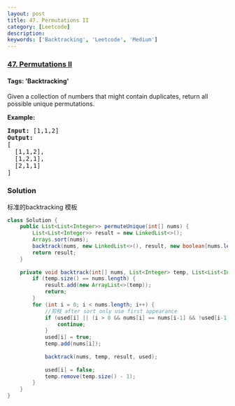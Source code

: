 ```yaml
---
layout: post
title: 47. Permutations II
category: [Leetcode]
description: 
keywords: ['Backtracking', 'Leetcode', 'Medium']
---
```

### [47. Permutations II](https://leetcode.com/problems/permutations-ii)

#### Tags: 'Backtracking'

<div class="content__u3I1 question-content__JfgR"><div><p>Given a collection of numbers that might contain duplicates, return all possible unique permutations.</p>
<p><strong>Example:</strong></p>
<pre><strong>Input:</strong> [1,1,2]
<strong>Output:</strong>
[
  [1,1,2],
  [1,2,1],
  [2,1,1]
]
</pre>
</div></div>

### Solution
标准的backtracking 模板
```java
class Solution {
    public List<List<Integer>> permuteUnique(int[] nums) {
        List<List<Integer>> result = new LinkedList<>();
        Arrays.sort(nums);
        backtrack(nums, new LinkedList<>(), result, new boolean[nums.length]);
        return result;
    }
    
    private void backtrack(int[] nums, List<Integer> temp, List<List<Integer>> result, boolean[] used) {
        if (temp.size() == nums.length) {
            result.add(new ArrayList<>(temp));
            return;
        }
        for (int i = 0; i < nums.length; i++) {
            //剪枝 after sort only use first appearance
            if (used[i] || (i > 0 && nums[i] == nums[i-1] && !used[i-1])) { 
                continue;
            }
            used[i] = true;
            temp.add(nums[i]);
            
            backtrack(nums, temp, result, used);
            
            used[i] = false;
            temp.remove(temp.size() - 1);
        }
    }
}
```